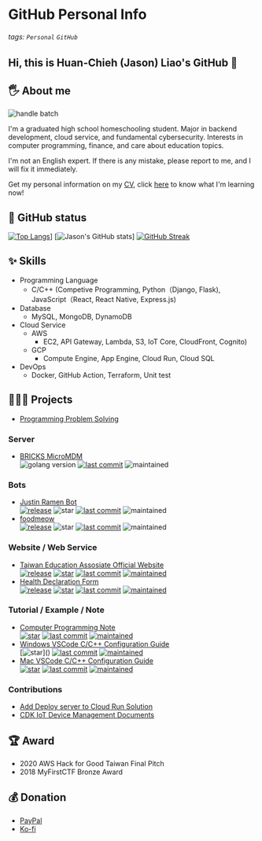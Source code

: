 # GitHub Personal Info

###### tags: `Personal` `GitHub`

## Hi, this is Huan-Chieh (Jason) Liao's GitHub 👋

## 🖐 About me

![handle batch](https://badgen.net/badge/handle/liaojason2/green)

I'm a graduated high school homeschooling student. Major in backend development, cloud service, and fundamental cybersecurity. Interests in computer programming, finance, and care about education topics.

I'm not an English expert. If there is any mistake, please report to me, and I will fix it immediately.

Get my personal information on my [CV](https://resume.io/r/VDpoIN0bb), click [here](https://github.com/liaojason2/learning_progress_and_resource) to know what I'm learning now!

<!-- ### 🐱 Important History

- Handle`liao.jason2`
  - Create at 2007
  - Pre-Kindergarten
  - Some of the websites cannot use `.`, `liaojason2`also represent me.
- First submit at judge system
  - [Zerojudge](https://zerojudge.tw/)
  - November 14, 2014
  - Grade 7, Junior High school
-->

## 📔 GitHub status

[![Top Langs](https://github-readme-stats.vercel.app/api/top-langs/?username=liaojason2&layout=compact&theme=radical&hide=kotlin)](https://github.com/anuraghazra/github-readme-stats)]
[![Jason's GitHub stats](https://github-readme-stats.vercel.app/api?username=liaojason2&include_all_commits=true&count_private=true&show_icons=true&theme=radical)]
[![GitHub Streak](http://github-readme-streak-stats.herokuapp.com?user=liaojason2&theme=radical)](https://git.io/streak-stats)

<!--### 👨🏻‍💻 Currently working on

- BRICKS Software Engineer
- [CBFHSS](https://fb.me/cbfhss) (Chatbot for High School Students)
  - Co-Founder & Backend Developer
  - CBFHSS is a chatbot helping students sharing the daily burden, also helping education digital transformation (EdTech).
- [Health Declaration Form](https://www.github.com/liaojason2/covid19-health-declaration-form)
  - DSC Hackathon project-->

## ✨ Skills

- Programming Language
  - C/C++ (Competive Programming, Python（Django, Flask), JavaScript（React, React Native, Express.js)
- Database
  - MySQL, MongoDB, DynamoDB
- Cloud Service
  - AWS
    - EC2, API Gateway, Lambda, S3, IoT Core, CloudFront, Cognito)
  - GCP
    - Compute Engine, App Engine, Cloud Run, Cloud SQL
- DevOps
  - Docker, GitHub Action, Terraform, Unit test

## 👨🏻‍💻 Projects

- [Programming Problem Solving](https://github.com/liaojason2/programming-problem-solving)

### Server

- [BRICKS MicroMDM](https://github.com/mybigday/micromdm)  
  ![golang version](https://img.shields.io/github/go-mod/go-version/mybigday/micromdm?logo=go)
  [![last commit](https://img.shields.io/github/last-commit/liaojason2/justin-ramen-telegram-bot)]()
  ![maintained](https://img.shields.io/maintenance/yes/2022)

### Bots

- [Justin Ramen Bot](https://www.github.com/liaojason2/justin-ramen-telegram-bot)  
  [![release](https://img.shields.io/github/v/release/liaojason2/justin-ramen-telegram-bot?logo=github&logoColor=white)](https://github.com/liaojason2/justin-ramen-telegram-bot/releases/latest)
  ![star](https://img.shields.io/github/stars/liaojason2/justin-ramen-telegram-bot)
  [![last commit](https://img.shields.io/github/last-commit/liaojason2/justin-ramen-telegram-bot)](https://github.com/liaojason2/justin-ramen-telegram-bot/commits/main)
  ![maintained](https://img.shields.io/maintenance/yes/2022)
- [foodmeow](https://www.github.com/liaojason2/foodmeow)  
  [![release](https://img.shields.io/github/v/release/liaojason2/foodmeow?logo=github&logoColor=white)](https://github.com/liaojason2/foodmeow/releases/latest)
  ![star](https://img.shields.io/github/stars/liaojason2/foodmeow)
  [![last commit](https://img.shields.io/github/last-commit/liaojason2/foodmeow)](https://github.com/liaojason2/foodmeow/commits/master)
  ![maintained](https://img.shields.io/maintenance/yes/2022)
<!--- [CBFHSS Student](https://www.github.com/CBFHSS/CBFHSS_students)  
  [![release](https://img.shields.io/github/v/release/CBFHSS/CBFHSS_students?logo=github&logoColor=white)](https://github.com/CBFHSS/CBFHSS_students/releases/latest)
  [![star](https://img.shields.io/github/stars/CBFHSS/CBFHSS_students)]()
  [![last commit](https://img.shields.io/github/last-commit/CBFHSS/CBFHSS_students)]()
  [![maintained](https://img.shields.io/maintenance/no/2020)]()
- [CBFHSS Student (CBFHSSv2 in Development)](https://www.github.com/CBFHSS/CBFHSS_students)  
  [![release](https://img.shields.io/github/v/release/CBFHSS/CBFHSS_students?logo=github&logoColor=white)](https://github.com/CBFHSS/CBFHSS_students/releases/latest)
  [![star](https://img.shields.io/github/stars/CBFHSS/CBFHSS_students)]()
  [![last commit](https://img.shields.io/github/last-commit/CBFHSS/CBFHSS_students)]()
  [![maintained](https://img.shields.io/maintenance/no/2020)]()-->
  
### Website / Web Service

- [Taiwan Education Assosiate Official Website](https://www.github.com/twedua/twedua.github.io)  
  [![release](https://img.shields.io/github/v/release/twedua/twedua.github.io?logo=github&logoColor=white)](https://github.com/twedua/twedua.github.io/commits/main)
  [![star](https://img.shields.io/github/stars/twedua/twedua.github.io)]()
  [![last commit](https://img.shields.io/github/last-commit/twedua/twedua.github.io)]()
  [![maintained](https://img.shields.io/maintenance/yes/2022)]()
- [Health Declaration Form](https://www.github.com/liaojason2/covid19-health-declaration-form)  
  [![release](https://img.shields.io/github/v/release/liaojason2/covid19-health-declaration-form?logo=github&logoColor=white)](https://github.com/liaojason2/covid19-health-declaration-form/releases/latest)
  [![star](https://img.shields.io/github/stars/liaojason2/covid19-health-declaration-form)]()
  [![last commit](https://img.shields.io/github/last-commit/liaojason2/covid19-health-declaration-form)]()
  [![maintained](https://img.shields.io/maintenance/no/2021)]()

### Tutorial / Example / Note

- [Computer Programming Note](https://github.com/liaojason2/computer_programming_note)  
  [![star](https://img.shields.io/github/stars/liaojason2/computer_programming_note)]()
  [![last commit](https://img.shields.io/github/last-commit/liaojason2/computer_programming_note)]()
  [![maintained](https://img.shields.io/maintenance/yes/2022)]()
- [Windows VSCode C/C++ Configuration Guide](https://www.github.com/liaojason2/vscode-cpp-for-windows)  
  [![star](https://img.shields.io/github/stars/liaojason2/vscode-cpp-for-windows?)]()
  [![last commit](https://img.shields.io/github/last-commit/liaojason2/vscode-cpp-for-windows)]()
  [![maintained](https://img.shields.io/maintenance/yes/2022)]()
- [Mac VSCode C/C++ Configuration Guide](https://www.github.com/liaojason2/vscode-cpp-for-mac)  
  [![star](https://img.shields.io/github/stars/liaojason2/vscode-cpp-for-mac)]()
  [![last commit](https://img.shields.io/github/last-commit/liaojason2/vscode-cpp-for-mac)]()
  [![maintained](https://img.shields.io/maintenance/yes/2022)]()

### Contributions

- [Add Deploy server to Cloud Run Solution](https://github.com/yc97463/rpage-announcement-api/pull/1)
- [CDK IoT Device Management Documents](https://github.com/SoftChef/cdk-iot-device-management)

## 🏆 Award

- 2020 AWS Hack for Good Taiwan Final Pitch
- 2018 MyFirstCTF Bronze Award

## 💰 Donation

- [PayPal](https://paypal.me/liaojason2)
- [Ko-fi](https://ko-fi.com/liaojason2)

<!--
#### 🏆 Award
- MyFirstCTF
    - 2018
    - Bronze Award
- AWS Hack for Good Taiwan
    - 2020
    - Final Pitch
- g0v Sch001
    - 2020
    - Top 5 selected teams
- [GitHub Most Active User in Taiwan](https://commits.top/taiwan_private.html)
#### 🌱 Currently learning in
[JavaScript](https://github.com/liaojason2/javascript_practice)
    - Vue.js
    - React
    - Express.js
#### 🏫 Dream School
- School 42 [FR](https://www.42.fr/) / [US](https://www.42.us.org/)
- [CCEP](https://ccep.ncku.edu.tw/) @ National Cheng Kung University
- Computer Science @ [NTUST](https://www.csie.ntust.edu.tw/) / [NCKU](http://www.csie.ncku.edu.tw/ncku_csie/)
- [IPTH](http://ipth.site.nthu.edu.tw/) @ National Tsing Hua University-->

<!--
**liaojason2/liaojason2** is a ✨ _special_ ✨ repository because its `README.md` (this file) appears on your GitHub profile.

Here are some ideas to get you started:

- 🔭 I’m currently working on ...
- 🌱 I’m currently learning ...
- 👯 I’m looking to collaborate on ...
- 🤔 I’m looking for help with ...
- 💬 Ask me about ...
- 📫 How to reach me: ...
- 😄 Pronouns: ...
- ⚡ Fun fact: ...
-->
